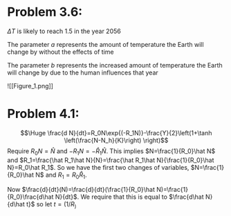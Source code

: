 
# Problem 3.6:

$\Delta T$ is likely to reach $1.5$ in the year $2056$

The parameter $a$ represents the amount of temperature the Earth will change by without the effects of time

The parameter $b$ represents the increased amount of temperature the Earth will change by due to the human influences that year

![[Figure_1.png]]

# Problem 4.1:

$$\Huge \frac{d N}{dt}=R_0N\exp{(-R_1N)}-\frac{Y}{2}\left(1+\tanh \left(\frac{N-N_h}{K}\right) \right)$$
Require $R_0N=\hat N$ and $-R_1N=-\hat R_1\hat N$. This implies $N=\frac{1}{R_0}\hat N$ and $R_1=\frac{\hat R_1\hat N}{N}=\frac{\hat R_1\hat N}{\frac{1}{R_0}\hat N}=R_0\hat R_1$. So we have the first two changes of variables, $N=\frac{1}{R_0}\hat N$ and $R_1=R_0\hat R_1$. 

Now $\frac{d}{dt}(N)=\frac{d}{dt}(\frac{1}{R_0}\hat N)=\frac{1}{R_0}\frac{d\hat N}{dt}$. We require that this is equal to $\frac{d\hat N}{d\hat t}$ so let $t=(1/R_)$  